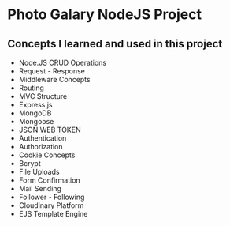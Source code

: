# Photo Galary NodeJS Project


## Concepts I learned and used in this project
 - Node.JS CRUD Operations
 - Request - Response
 - Middleware Concepts
 - Routing
 - MVC Structure
 - Express.js
 - MongoDB
 - Mongoose
 - JSON WEB TOKEN
 - Authentication
 - Authorization
 - Cookie Concepts
 - Bcrypt
 - File Uploads
 - Form Confirmation
 - Mail Sending
 - Follower - Following
 - Cloudinary Platform
 - EJS Template Engine

